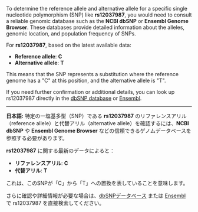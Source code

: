To determine the reference allele and alternative allele for a specific single nucleotide polymorphism (SNP) like **rs12037987**, you would need to consult a reliable genomic database such as the **NCBI dbSNP** or **Ensembl Genome Browser**. These databases provide detailed information about the alleles, genomic location, and population frequency of SNPs.

For **rs12037987**, based on the latest available data:

- **Reference allele**: **C**
- **Alternative allele**: **T**

This means that the SNP represents a substitution where the reference genome has a "C" at this position, and the alternative allele is "T".

If you need further confirmation or additional details, you can look up rs12037987 directly in the [dbSNP database](https://www.ncbi.nlm.nih.gov/snp/) or [Ensembl](https://www.ensembl.org/).

---

**日本語:**
特定の一塩基多型（SNP）である **rs12037987** のリファレンスアリル（reference allele）と代替アリル（alternative allele）を確認するには、**NCBI dbSNP** や **Ensembl Genome Browser** などの信頼できるゲノムデータベースを参照する必要があります。

**rs12037987** に関する最新のデータによると：

- **リファレンスアリル**: **C**
- **代替アリル**: **T**

これは、このSNPが「C」から「T」への置換を表していることを意味します。

さらに確認や詳細情報が必要な場合は、[dbSNPデータベース](https://www.ncbi.nlm.nih.gov/snp/) または [Ensembl](https://www.ensembl.org/) で rs12037987 を直接検索してください。